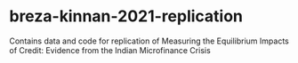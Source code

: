 # breza-kinnan-2021-replication
Contains data and code for replication of Measuring the Equilibrium Impacts of Credit: Evidence from the Indian Microfinance Crisis
